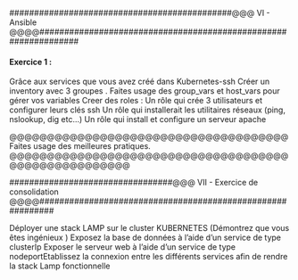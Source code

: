 
#############################################@@@  VI - Ansible    @@@@################################################################


####  Exercice 1 :

Grâce aux services que vous avez créé dans Kubernetes-ssh Créer un inventory avec 3 groupes .
Faites usage des group_vars et host_vars pour gérer vos variables
Creer des roles :
Un rôle qui crée 3 utilisateurs et configurer leurs clés ssh
Un rôle qui installerait les utilitaires réseaux (ping, nslookup, dig etc…)
Un rôle qui install et configure un serveur apache



@@@@@@@@@@@@@@@@@@@@@@@@@@@@@@@@@@@@@   Faites usage des meilleures pratiques.   @@@@@@@@@@@@@@@@@@@@@@@@@@@@@@@@@@@@@@@@@@@@@@@@@@@@@

#################################@@@  VII - Exercice de consolidation @@@@###########################################################

Déployer une stack LAMP sur le cluster KUBERNETES (Démontrez que vous êtes ingénieux )
Exposez la base de données à l’aide d’un service de type clusterIp
Exposer le serveur web à l’aide d’un service de type nodeportEtablissez la connexion entre les différents services afin de rendre la stack Lamp fonctionnelle





